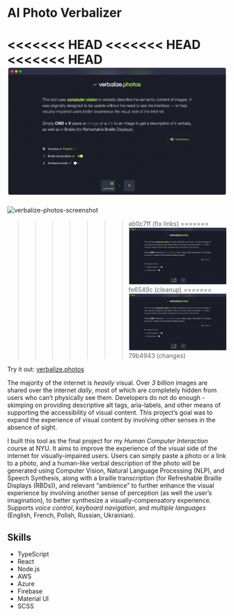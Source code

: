 # AI Photo Verbalizer

<<<<<<< HEAD
<<<<<<< HEAD
<<<<<<< HEAD
![verbalize-photos-screenshot](/assets/verbalize-photos-ss.png)
=======
![verbalize-photos-screenshot](/images/verbalize-photos-ss.png)
>>>>>>> ab0c7ff (fix links)
=======
![verbalize-photos-screenshot](/assets/verbalize-photos-ss.png)
>>>>>>> fe6549c (cleanup)
=======
![verbalize-photos-screenshot](/assets/verbalize-photos-ss.png)
>>>>>>> 79b4943 (changes)

Try it out: [verbalize.photos](verbalize.photos)

The majority of the internet is _heavily_ visual. Over _3 billion_ images are shared over the internet _daily_, most of which are completely hidden from users who can’t physically see them. Developers do not do enough - skimping on providing descriptive alt tags, aria-labels, and other means of supporting the accessibility of visual content. This project’s goal was to expand the experience of visual content by involving other senses in the absence of sight.

I built this tool as the final project for my _Human Computer Interaction_ course at NYU. It aims to improve the experience of the visual side of the internet for visually-impaired users. Users can simply paste a photo or a link to a photo, and a human-like verbal description of the photo will be generated using Computer Vision, Natural Language Processing (NLP), and Speech Synthesis, along with a braille transcription (for Refreshable Braille Displays (RBDs)), and relevant “ambience” to further enhance the visual experience by involving another sense of perception (as well the user’s imagination), to better synthesize a visually-compensatory experience. Supports _voice control_, _keyboard navigation_, and _multiple languages_ (English, French, Polish, Russian, Ukrainian).

## Skills

- TypeScript
- React
- Node.js
- AWS
- Azure
- Firebase
- Material UI
- SCSS
